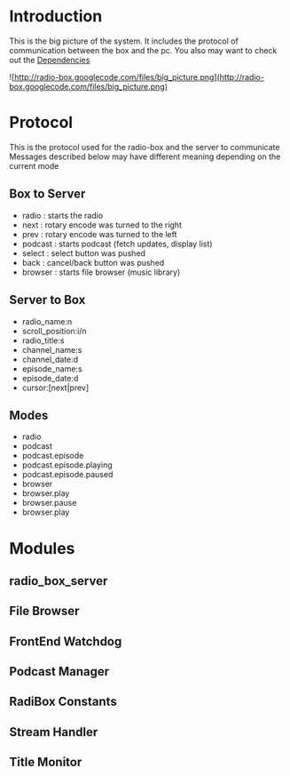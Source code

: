# Introduction #
This is the big picture of the system. It includes the protocol of communication between the box and the pc. You also may want to check out the [Dependencies](Dependencies.md)

![http://radio-box.googlecode.com/files/big_picture.png](http://radio-box.googlecode.com/files/big_picture.png)



# Protocol #
This is the protocol used for the radio-box and the server to communicate
Messages described below may have different meaning depending on the current mode
## Box to Server ##
  * radio : starts the radio
  * next : rotary encode was turned to the right
  * prev : rotary encode was turned to the left
  * podcast : starts podcast (fetch updates, display list)
  * select : select button was pushed
  * back : cancel/back button was pushed
  * browser : starts file browser (music library)
## Server to Box ##
  * radio\_name:n
  * scroll\_position:i/n
  * radio\_title:s
  * channel\_name:s
  * channel\_date:d
  * episode\_name:s
  * episode\_date:d
  * cursor:[next|prev]
## Modes ##
  * radio
  * podcast
  * podcast.episode
  * podcast.episode.playing
  * podcast.episode.paused
  * browser
  * browser.play
  * browser.pause
  * browser.play

# Modules #
## radio\_box\_server ##
## File Browser ##
## FrontEnd Watchdog ##
## Podcast Manager ##
## RadiBox Constants ##
## Stream Handler ##
## Title Monitor ##